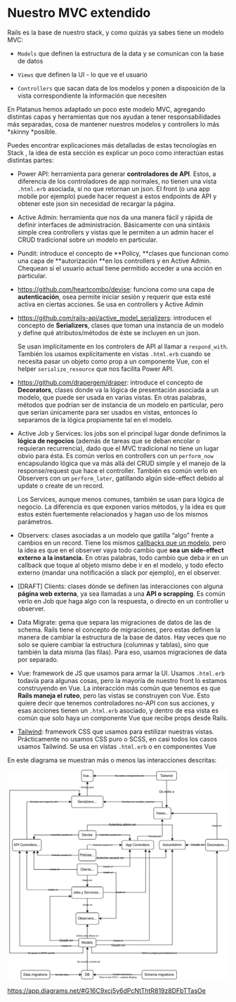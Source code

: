 # Nuestro MVC extendido

Rails es la base de nuestro stack, y como quizás ya sabes tiene un modelo MVC:

* `Models` que definen la estructura de la data y se comunican con la base de datos

* `Views` que definen la UI - lo que ve el usuario

* `Controllers` que sacan data de los modelos y ponen a disposición de la vista correspondiente la información que necesiten

En Platanus hemos adaptado un poco este modelo MVC, agregando distintas capas y herramientas que nos ayudan a tener responsabilidades más separadas, cosa de mantener nuestros modelos y controllers lo más *skinny *posible.

Puedes encontrar explicaciones más detalladas de estas tecnologías en Stack , la idea de esta sección es explicar un poco como interactúan estas distintas partes:

* Power API: herramienta para generar **controladores de API**. Estos, a diferencia de los controladores de app normales, no tienen una vista `.html.erb` asociada, si no que retornan un json. El front (o una app mobile por ejemplo) puede hacer request a estos endpoints de API y obtener este json sin necesidad de recargar la página.

* Active Admin: herramienta que nos da una manera fácil y rápida de definir interfaces de administración. Básicamente con una sintáxis simple crea controllers y vistas que le permiten a un admin hacer el CRUD tradicional sobre un modelo en particular.

* Pundit: introduce el concepto de **Policy, **clases que funcionan como una capa de **autorización **en los controllers y en Active Admin. Chequean si el usuario actual tiene permitido acceder a una acción en particular.

* https://github.com/heartcombo/devise: funciona como una capa de **autenticación**, osea permite iniciar sesión y requerir que esta esté activa en ciertas acciones. Se usa en controllers y Active Admin

* https://github.com/rails-api/active_model_serializers: introducen el concepto de **Serializers**, clases que toman una instancia de un modelo y define qué atributos/métodos de éste se incluyen en un json.

    Se usan implícitamente en los controlers de API al llamar a `respond_with`. También los usamos explícitamente en vistas `.html.erb` cuando se necesita pasar un objeto como prop a un componente Vue, con el helper `serialize_resource` que nos facilita Power API.

* https://github.com/drapergem/draper: introduce el concepto de **Decorators**, clases donde va la lógica de presentación asociada a un modelo, que puede ser usada en varias vistas. En otras palabras, métodos que podrían ser de instancia de un modelo en particular, pero que serían únicamente para ser usados en vistas, entonces lo separamos de la lógica propiamente tal en el modelo.

* Active Job  y Services: los jobs son el principal lugar donde definimos la **lógica de negocios** (además de tareas que se deban encolar o requieran recurrencia), dado que el MVC tradicional no tiene un lugar obvio para ésta. Es común verlos en controllers con un `perform_now` encapsulando lógica que va más allá del CRUD simple y el manejo de la response/request que hace el controller. También es común verlo en Observers con un `perform_later`, gatillando algún side-effect debido al update o create de un record.

    Los Services, aunque menos comunes, también se usan para lógica de negocio. La diferencia es que exponen varios métodos, y la idea es que estos estén fuertemente relacionados y hagan uso de los mismos parámetros.

* Observers: clases asociadas a un modelo que gatilla “algo” frente a cambios en un record. Tiene los mismos [callbacks que un modelo](https://guides.rubyonrails.org/active_record_callbacks.html), pero la idea es que en el observer vaya todo cambio que **sea un side-effect externo a la instancia.** En otras palabras, todo cambio que deba ir en un callback que toque al objeto mismo debe ir en el modelo, y todo efecto externo (mandar una notificación a slack por ejemplo), en el observer.

* [DRAFT] Clients: clases dónde se definen las interacciones con alguna **página web externa**, ya sea llamadas a una **API o scrapping**. Es común verlo en Job que haga algo con la respuesta, o directo en un controller u observer.

* Data Migrate: gema que separa las migraciones de datos de las de schema. Rails tiene el concepto de migraciones, pero estas definen la manera de cambiar la estructura de la base de datos. Hay veces que no solo se quiere cambiar la estructura (columnas y tablas), sino que también la data misma (las filas). Para eso, usamos migraciones de data por separado.

* Vue: framework de JS que usamos para armar la UI. Usamos `.html.erb` todavía para algunas cosas, pero la mayoría de nuestro front lo estamos construyendo en Vue. La interacción más común que tenemos es que **Rails maneja el ruteo**, pero las vistas se construyen con Vue. Esto quiere decir que tenemos controladores no-API con sus acciones, y esas acciones tienen un `.html.erb` asociado, y dentro de esa vista es común que solo haya un componente Vue que recibe props desde Rails.

* [Tailwind](https://tailwindcss.com/): framework CSS que usamos para estilizar nuestras vistas. Prácticamente no usamos CSS puro o SCSS, en casi todos los casos usamos Tailwind. Se usa en vistas `.html.erb` o en componentes Vue

En este diagrama se muestran más o menos las interacciones descritas:

<img src='assets/nuestro-mvc-extendido-1.svgz'/>

https://app.diagrams.net/#G16C9xcj5y6dPcNtThtR819z8DFbTTasOe


